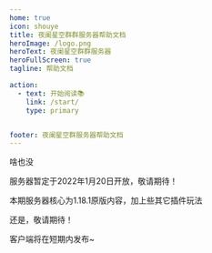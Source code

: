 ```yaml
---
home: true
icon: shouye
title: 夜阑星空群群服务器帮助文档
heroImage: /logo.png
heroText: 夜阑星空群群服务器
heroFullScreen: true
tagline: 帮助文档

action:
  - text: 开始阅读📚
    link: /start/
    type: primary


footer: 夜阑星空群服务器帮助文档
---
```


啥也没

服务器暂定于2022年1月20日开放，敬请期待！

本期服务器核心为1.18.1原版内容，加上些其它插件玩法

还是，敬请期待！

客户端将在短期内发布~
